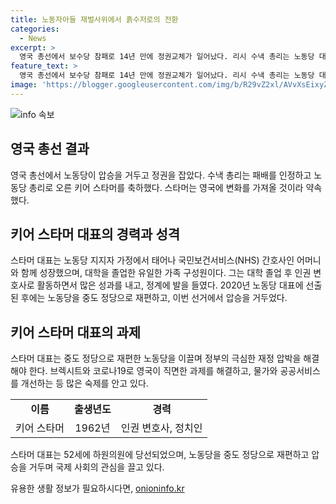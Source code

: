 ```yaml
---
title: 노동자아들 재벌사위에서 흙수저로의 전환
categories:
  - News
excerpt: >
  영국 총선에서 보수당 참패로 14년 만에 정권교체가 일어났다. 리시 수낵 총리는 노동당 대표 키어 스타머에게 밀렸고, 국제 사회의 관심이 집중되고 있다. 키어 스타머는 인권 변호사 출신으로, 노동당을 중도 정당으로 재편시키며 압승을 거뒀지만, 스타성 부족과 국정운영에 대한 우려도 있다. 코로나19 팬데믹과 브렉시트 문제 등 다양한 과제가 기다리고 있다.
feature_text: >
  영국 총선에서 보수당 참패로 14년 만에 정권교체가 일어났다. 리시 수낵 총리는 노동당 대표 키어 스타머에게 밀렸고, 국제 사회의 관심이 집중되고 있다. 키어 스타머는 인권 변호사 출신으로, 노동당을 중도 정당으로 재편시키며 압승을 거뒀지만, 스타성 부족과 국정운영에 대한 우려도 있다. 코로나19 팬데믹과 브렉시트 문제 등 다양한 과제가 기다리고 있다.
image: 'https://blogger.googleusercontent.com/img/b/R29vZ2xl/AVvXsEixyZcFfHzMRdzZMjFBmAUKJYCLCGyLL1o632UiGVXcaFdKo_bkvkuCioo0uUKlGfBVcT3P84aROyZIXSBEx3Aw5nCQ3pTgDom1WDC4m8eifvWiAmWEEVb4x6G_l8C0QH225ldMjyaFvpxGEBGNO37VmDTDMHGhJPq73UglMfDca1-0aw/s1600/blogspot.png'
---
```


<p><img src="https://blogger.googleusercontent.com/img/b/R29vZ2xl/AVvXsEixyZcFfHzMRdzZMjFBmAUKJYCLCGyLL1o632UiGVXcaFdKo_bkvkuCioo0uUKlGfBVcT3P84aROyZIXSBEx3Aw5nCQ3pTgDom1WDC4m8eifvWiAmWEEVb4x6G_l8C0QH225ldMjyaFvpxGEBGNO37VmDTDMHGhJPq73UglMfDca1-0aw/s1600/blogspot.png" alt="info 속보" /></p>

<h2 data-ke-size="size26">영국 총선 결과</h2>

<p data-ke-size="size16">영국 총선에서 노동당이 압승을 거두고 정권을 잡았다. 수낵 총리는 패배를 인정하고 노동당 총리로 오른 키어 스타머를 축하했다. 스타머는 영국에 변화를 가져올 것이라 약속했다.</p>

<h2 data-ke-size="size26">키어 스타머 대표의 경력과 성격</h2>

<p data-ke-size="size16">스타머 대표는 노동당 지지자 가정에서 태어나 국민보건서비스(NHS) 간호사인 어머니와 함께 성장했으며, 대학을 졸업한 유일한 가족 구성원이다. 그는 대학 졸업 후 인권 변호사로 활동하면서 많은 성과를 내고, 정계에 발을 들였다. 2020년 노동당 대표에 선출된 후에는 노동당을 중도 정당으로 재편하고, 이번 선거에서 압승을 거두었다.</p>

<h2 data-ke-size="size26">키어 스타머 대표의 과제</h2>

<p data-ke-size="size16">스타머 대표는 중도 정당으로 재편한 노동당을 이끌며 정부의 극심한 재정 압박을 해결해야 한다. 브렉시트와 코로나19로 영국이 직면한 과제를 해결하고, 물가와 공공서비스를 개선하는 등 많은 숙제를 안고 있다.</p>

<table>
    <tr>
        <td style="text-align: center; height: 17px;"><b>이름</b></td>
        <td style="text-align: center; height: 17px;"><b>출생년도</b></td>
        <td style="text-align: center; height: 17px;"><b>경력</b></td>
    </tr>
    <tr>
        <td style="text-align: center; height: 17px;">키어 스타머</td>
        <td style="text-align: center; height: 17px;">1962년</td>
        <td style="text-align: center; height: 17px;">인권 변호사, 정치인</td>
    </tr>
</table>

<p data-ke-size="size16">스타머 대표는 52세에 하원의원에 당선되었으며, 노동당을 중도 정당으로 재편하고 압승을 거두며 국제 사회의 관심을 끌고 있다.</p>
유용한 생활 정보가 필요하시다면, <a href="https://onioninfo.kr" rel="dofollow">onioninfo.kr</a>


